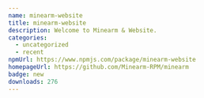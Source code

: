```yaml
---
name: minearm-website
title: minearm-website
description: Welcome to Minearm & Website.
categories:
  - uncategorized
  - recent
npmUrl: https://www.npmjs.com/package/minearm-website
homepageUrl: https://github.com/Minearm-RPM/minearm
badge: new
downloads: 276
---
```

